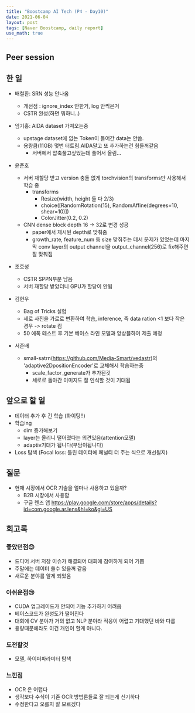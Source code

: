 ```yaml
---
title: "Boostcamp AI Tech (P4 - Day10)"
date: 2021-06-04
layout: post
tags: [Naver Boostcamp, daily report]
use_math: true
---
```


## Peer session

## 한 일

 - 배철환: SRN 성능 안나옴
     - 개선점 : ignore_index 안한거, log 안찍은거
     - CSTR 완성(하면 뭐하니..)
 - 임기홍: AIDA dataset 가져오는중
     - upstage dataset에 없는 Token이 들어간 data는 안씀.
     - 용량큼(11GB) 몇번 터트림.AIDA말고 또 추가하는건 힘들꺼같음
         - 서버에서 압축풀고싶었는데 풀어서 올림...
- 윤준호
    - 서버 재할당 받고 version 충돌 없게 torchvision의 transforms만 사용해서 학습 중
        - transforms
            - Resize(width, height 둘 다 2/3)
            - choice([RandomRotation(15), RandomAffine(degrees=10, shear=10)])
            - ColorJitter(0.2, 0.2)
    - CNN dense block depth 16 -> 32로 변경 성공
        - paper에서 제시된 depth로 맞춰줌
        - growth_rate, feature_num 등 size 맞춰주는 데서 문제가 있었는데 마지막 conv layer의 output channel을 output_channel(256)로 fix해주면 잘 맞춰짐

 - 조호성
     - CSTR SPPN부분 남음
     - 서버 재할당 받았더니 GPU가 할당이 안됨

- 김현우
    - Bag of Tricks 실험
    - 세로 사진을 가로로 변환하여 학습, inference, 즉 data ration <1 보다 작은 경우 -> rotate 킴
    - 50 에폭 테스트 후 기본 베이스 라인 모델과 앙상블하여 제출 예정

- 서준배
    - small-satrn(https://github.com/Media-Smart/vedastr)의 'adaptive2DpositionEncoder'로 교체해서 학습하는중 
        - scale_factor_generate가 추가된것
        - 세로로 돌아간 이미지도 잘 인식할 것이 기대됨

## 앞으로 할 일
 - 데이터 추가 후 긴 학습 (화이팅!!)
 - 학습ing
     - dim 증가해보기
     - layer는 올리니 떨어졌다는 의견있음(attention모델)
     - adaptiv기대가 됩니다(부담이됩니다)
 - Loss 탐색 (Focal loss: 틀린 데이터에 페널티 더 주는 식으로 개선될지)


## 질문
-  현재 시장에서 OCR 기술을 얼마나 사용하고 있을까?
    -  B2B 시장에서 사용함
    -  구글 렌즈 앱 https://play.google.com/store/apps/details?id=com.google.ar.lens&hl=ko&gl=US


## 회고록

### 좋았던점😊
- 드디어 서버 저장 이슈가 해결되어 대회에 참여하게 되어 기쁨 
- 주말에는 데이터 쓸수 있을꺼 같음
- 새로운 분야를 알게 되었음

### 아쉬운점😢
- CUDA 업그레이드가 안되어 기능 추가하기 어려움
- 베이스코드가 완성도가 떨어진다
- 대회에 CV 분야가 거의 없고 NLP 분야라 적응이 어렵고 기대했던 바와 다름
- 용량때문에라도 이건 개인이 할게 아니다.

### 도전할것
- 모델, 하이퍼파라미터 탐색

### 느낀점
- OCR 은 어렵다
- 생각보다 수식이 기존 OCR 방법론들로 잘 되는게 신기하다
- 수정한다고 오를지 잘 모르겠다